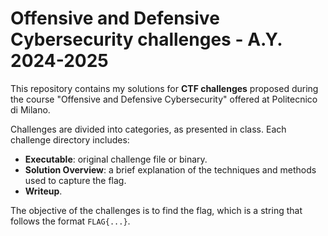 # Offensive and Defensive Cybersecurity challenges - A.Y. 2024-2025

This repository contains my solutions for **CTF challenges** proposed during the course "Offensive and Defensive Cybersecurity" offered at Politecnico di Milano. 

Challenges are divided into categories, as presented in class. 
Each challenge directory includes:

- **Executable**: original challenge file or binary.
- **Solution Overview**: a brief explanation of the techniques and methods used to capture the flag.
- **Writeup**.

The objective of the challenges is to find the flag, which is a string that follows the format `FLAG{...}`.
